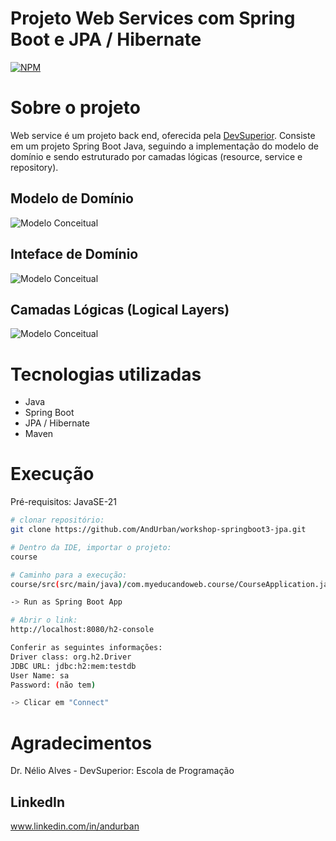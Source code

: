 # Projeto Web Services com Spring Boot e JPA / Hibernate
[![NPM](https://img.shields.io/npm/l/react)](https://github.com/AndUrban/workshop-springboot3-jpa/blob/main/LICENSE)


# Sobre o projeto

Web service é um projeto back end, oferecida pela [DevSuperior](https://devsuperior.com "Site da DevSuperior").
Consiste em um projeto Spring Boot Java, seguindo a implementação do modelo de domínio e sendo estruturado por 
camadas lógicas (resource, service e repository).


## Modelo de Domínio
![Modelo Conceitual](https://github.com/AndUrban/Assets/blob/main/Assets/webServicesSpringBoot_1.png)
## Inteface de Domínio
![Modelo Conceitual](https://github.com/AndUrban/Assets/blob/main/Assets/webServicesSpringBoot_2.png)
## Camadas Lógicas (Logical Layers)
![Modelo Conceitual](https://github.com/AndUrban/Assets/blob/main/Assets/webServicesSpringBoot_3.png)

# Tecnologias utilizadas
- Java
- Spring Boot
- JPA / Hibernate
- Maven

# Execução
Pré-requisitos: JavaSE-21

```bash
# clonar repositório:
git clone https://github.com/AndUrban/workshop-springboot3-jpa.git

# Dentro da IDE, importar o projeto:
course

# Caminho para a execução:
course/src(src/main/java)/com.myeducandoweb.course/CourseApplication.java

-> Run as Spring Boot App

# Abrir o link:
http://localhost:8080/h2-console

Conferir as seguintes informações:
Driver class: org.h2.Driver
JDBC URL: jdbc:h2:mem:testdb
User Name: sa
Password: (não tem)

-> Clicar em "Connect"
```

# Agradecimentos
Dr. Nélio Alves - DevSuperior: Escola de Programação

## LinkedIn
www.linkedin.com/in/andurban
